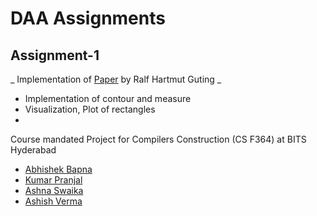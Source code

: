 # DAA Assignments
## Assignment-1
_ Implementation of [Paper](https://link.springer.com/article/10.1007/BF00264251) by Ralf Hartmut Guting _
- Implementation of contour and measure
- Visualization, Plot of rectangles
- 
Course mandated Project for Compilers Construction (CS F364) at BITS Hyderabad
- [Abhishek Bapna](https://github.com/LuciFR1809)
- [Kumar Pranjal](https://github.com/kpranjal2047)
- [Ashna Swaika](https://github.com/ash9swaika)
- [Ashish Verma](https://github.com/brickster241)

